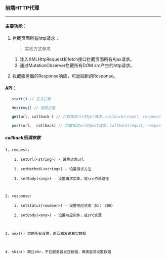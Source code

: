 ### 前端HTTP代理
****    


#### 主要功能：

1. 拦截页面所有http请求：

    > 实现方式参考

    1. 注入XMLHttpRequest和fetch接口拦截页面所有Ajax请求。
    2. 通过MutationObserver拦截所有DOM src产生的http请求。



2. 拦截服务器的Response响应，可返回新的Response。



#### API：


```js
​	start() // 注入拦截

​	destroy() // 销毁拦截

​	get(url, callback ) // 拦截指定url的get请求，callback(requst, response, next, skip)

​	post(url,  callback) // 拦截指定url的post请求，callback(requst, response, next, skip)

```


##### callback回调参数

    1. request:

        1. setUrl(<string>) - 设置请求url

        2. setMethod(<string>) - 设置请求方法

        3. setBody(<any>) - 设置请求实体，或src资源路径



    2. response:

        1. setStatus(<number>) - 设置响应状态（如： 200）

        2. setBody(<any>) - 设置响应实体，或src资源



    3. next() 忽略所有设置，返回和发送真实数据



    4. skip() 跳过xhr，不往服务器发送数据，直接返回设置数据

